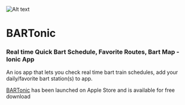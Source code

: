 ![Alt text](https://raw.githubusercontent.com/arun0009/bartonic/master/resources/icon.png "BARTonic") 

# BARTonic 

### Real time Quick Bart Schedule, Favorite Routes, Bart Map - Ionic App

An ios app that lets you check real time bart train schedules, add your daily/favorite bart station(s) to app.

[BARTonic](https://itunes.apple.com/us/app/bartonic/id1067117704?mt=8) has been launched on Apple Store and is available for free download

